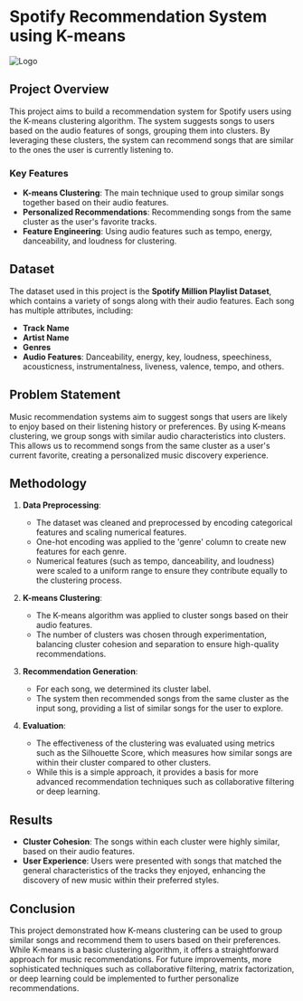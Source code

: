 # Spotify Recommendation System using K-means
![Logo](path/to/logo.png)
## Project Overview
This project aims to build a recommendation system for Spotify users using the K-means clustering algorithm. The system suggests songs to users based on the audio features of songs, grouping them into clusters. By leveraging these clusters, the system can recommend songs that are similar to the ones the user is currently listening to.

### Key Features
- **K-means Clustering**: The main technique used to group similar songs together based on their audio features.
- **Personalized Recommendations**: Recommending songs from the same cluster as the user's favorite tracks.
- **Feature Engineering**: Using audio features such as tempo, energy, danceability, and loudness for clustering.

## Dataset
The dataset used in this project is the **Spotify Million Playlist Dataset**, which contains a variety of songs along with their audio features. Each song has multiple attributes, including:
- **Track Name**
- **Artist Name**
- **Genres**
- **Audio Features**: Danceability, energy, key, loudness, speechiness, acousticness, instrumentalness, liveness, valence, tempo, and others.

## Problem Statement
Music recommendation systems aim to suggest songs that users are likely to enjoy based on their listening history or preferences. By using K-means clustering, we group songs with similar audio characteristics into clusters. This allows us to recommend songs from the same cluster as a user's current favorite, creating a personalized music discovery experience.

## Methodology
1. **Data Preprocessing**:
   - The dataset was cleaned and preprocessed by encoding categorical features and scaling numerical features.
   - One-hot encoding was applied to the 'genre' column to create new features for each genre.
   - Numerical features (such as tempo, danceability, and loudness) were scaled to a uniform range to ensure they contribute equally to the clustering process.

2. **K-means Clustering**:
   - The K-means algorithm was applied to cluster songs based on their audio features.
   - The number of clusters was chosen through experimentation, balancing cluster cohesion and separation to ensure high-quality recommendations.

3. **Recommendation Generation**:
   - For each song, we determined its cluster label.
   - The system then recommended songs from the same cluster as the input song, providing a list of similar songs for the user to explore.

4. **Evaluation**:
   - The effectiveness of the clustering was evaluated using metrics such as the Silhouette Score, which measures how similar songs are within their cluster compared to other clusters.
   - While this is a simple approach, it provides a basis for more advanced recommendation techniques such as collaborative filtering or deep learning.

## Results
- **Cluster Cohesion**: The songs within each cluster were highly similar, based on their audio features.
- **User Experience**: Users were presented with songs that matched the general characteristics of the tracks they enjoyed, enhancing the discovery of new music within their preferred styles.
  
## Conclusion
This project demonstrated how K-means clustering can be used to group similar songs and recommend them to users based on their preferences. While K-means is a basic clustering algorithm, it offers a straightforward approach for music recommendations. For future improvements, more sophisticated techniques such as collaborative filtering, matrix factorization, or deep learning could be implemented to further personalize recommendations.
